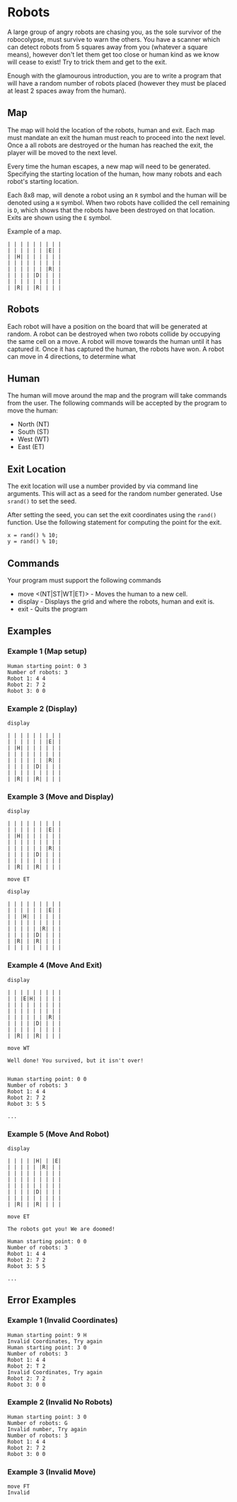 # Robots

A large group of angry robots are chasing you, as the sole survivor of the robocolypse, must survive to warn the others. You have a scanner which can detect robots from 5 squares away from you (whatever a square means), however don't let them get too close or human kind as we know will cease to exist! Try to trick them and get to the exit.

Enough with the glamourous introduction, you are to write a program that will have a random number of robots placed (however they must be placed at least 2 spaces away from the human).

## Map

The map will hold the location of the robots, human and exit. Each map must mandate an exit the human must reach to proceed into the next level. Once a all robots are destroyed or the human has reached the exit, the player will be moved to the next level.

Every time the human escapes, a new map will need to be generated. Specifying the starting location of the human, how many robots and each robot's starting location.

Each 8x8 map, will denote a robot using an `R` symbol and the human will be denoted using a `H` symbol. When two robots have collided the cell remaining is `D`, which shows that the robots have been destroyed on that location. Exits are shown using the `E` symbol.

Example of a map.

```
| | | | | | | | |
| | | | | | |E| |
| |H| | | | | | |
| | | | | | | | |
| | | | | | |R| |
| | | | |D| | | |
| | | | | | | | |
| |R| | |R| | | |

```


## Robots

Each robot will have a position on the board that will be generated at random. A robot can be destroyed when two robots collide by occupying the same cell on a move. A robot will move towards the human until it has captured it. Once it has captured the human, the robots have won. A robot can move in 4 directions, to determine what 


## Human

The human will move around the map and the program will take commands from the user. The following commands will be accepted by the program to move the human:

* North (NT)
* South (ST)
* West (WT)
* East (ET)


## Exit Location

The exit location will use a number provided by via command line arguments. This will act as a seed for the random number generated. Use `srand()` to set the seed.

After setting the seed, you can set the exit coordinates using the `rand()` function. Use the following statement for computing the point for the exit.

```
x = rand() % 10;
y = rand() % 10;
```

## Commands

Your program must support the following commands

* move <(NT|ST|WT|ET)> - Moves the human to a new cell.
* display - Displays the grid and where the robots, human and exit is.
* exit - Quits the program


## Examples

### Example 1 (Map setup)

```
Human starting point: 0 3
Number of robots: 3
Robot 1: 4 4
Robot 2: 7 2
Robot 3: 0 0
```

### Example 2 (Display)

```
display

| | | | | | | | |
| | | | | | |E| |
| |H| | | | | | |
| | | | | | | | |
| | | | | | |R| |
| | | | |D| | | |
| | | | | | | | |
| |R| | |R| | | |

```

### Example 3 (Move and Display)

```
display

| | | | | | | | |
| | | | | | |E| |
| |H| | | | | | |
| | | | | | | | |
| | | | | | |R| |
| | | | |D| | | |
| | | | | | | | |
| |R| | |R| | | |

move ET

display

| | | | | | | | |
| | | | | | |E| |
| | |H| | | | | |
| | | | | | | | |
| | | | | |R| | |
| | | | |D| | | |
| |R| | |R| | | |
| | | | | | | | |

```


### Example 4 (Move And Exit)

```
display

| | | | | | | | |
| | |E|H| | | | |
| | | | | | | | |
| | | | | | | | |
| | | | | | |R| |
| | | | |D| | | |
| | | | | | | | |
| |R| | |R| | | |

move WT

Well done! You survived, but it isn't over!


Human starting point: 0 0
Number of robots: 3
Robot 1: 4 4
Robot 2: 7 2
Robot 3: 5 5

...

```


### Example 5 (Move And Robot)

```
display

| | | | |H| | |E|
| | | | | |R| | |
| | | | | | | | |
| | | | | | | | |
| | | | | | | | |
| | | | |D| | | |
| | | | | | | | |
| |R| | |R| | | |

move ET

The robots got you! We are doomed!

Human starting point: 0 0
Number of robots: 3
Robot 1: 4 4
Robot 2: 7 2
Robot 3: 5 5

...

```

## Error Examples

### Example 1 (Invalid Coordinates)

```
Human starting point: 9 H
Invalid Coordinates, Try again
Human starting point: 3 0
Number of robots: 3
Robot 1: 4 4
Robot 2: T 2
Invalid Coordinates, Try again
Robot 2: 7 2
Robot 3: 0 0
```


### Example 2 (Invalid No Robots)

```
Human starting point: 3 0
Number of robots: G
Invalid number, Try again
Number of robots: 3
Robot 1: 4 4
Robot 2: 7 2
Robot 3: 0 0
```

### Example 3 (Invalid Move)

```
move FT
Invalid 
```
